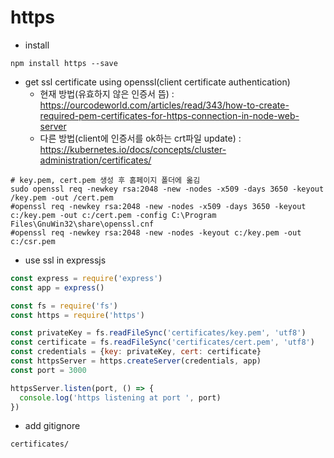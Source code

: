 # https
* install
```
npm install https --save
```

* get ssl certificate using openssl(client certificate authentication)
  * 현재 방법(유효하지 않은 인증서 뜸) : https://ourcodeworld.com/articles/read/343/how-to-create-required-pem-certificates-for-https-connection-in-node-web-server
  * 다른 방법(client에 인증서를 ok하는 crt파일 update) : https://kubernetes.io/docs/concepts/cluster-administration/certificates/
```shell
# key.pem, cert.pem 생성 후 홈페이지 폴더에 옮김
sudo openssl req -newkey rsa:2048 -new -nodes -x509 -days 3650 -keyout /key.pem -out /cert.pem
#openssl req -newkey rsa:2048 -new -nodes -x509 -days 3650 -keyout c:/key.pem -out c:/cert.pem -config C:\Program Files\GnuWin32\share\openssl.cnf
#openssl req -newkey rsa:2048 -new -nodes -keyout c:/key.pem -out c:/csr.pem
```

* use ssl in expressjs
```js
const express = require('express')
const app = express()

const fs = require('fs')
const https = require('https')

const privateKey = fs.readFileSync('certificates/key.pem', 'utf8')
const certificate = fs.readFileSync('certificates/cert.pem', 'utf8')
const credentials = {key: privateKey, cert: certificate}
const httpsServer = https.createServer(credentials, app)
const port = 3000

httpsServer.listen(port, () => {
  console.log('https listening at port ', port)
})
```

* add gitignore
```gitignore
certificates/
```